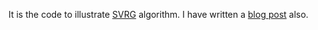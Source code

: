 It is the code to illustrate [SVRG](http://stat.rutgers.edu/home/tzhang/papers/nips13-svrg.pdf) algorithm. I have written a [blog post](https://tndoan.github.io/2015/07/16/sgd-svrg/) also.

